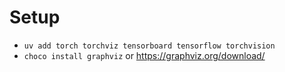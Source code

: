 # Setup

- `uv add torch torchviz tensorboard tensorflow torchvision`
- `choco install graphviz` or https://graphviz.org/download/
